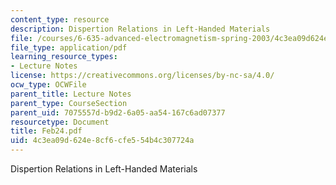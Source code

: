 ```yaml
---
content_type: resource
description: Dispertion Relations in Left-Handed Materials
file: /courses/6-635-advanced-electromagnetism-spring-2003/4c3ea09d624e8cf6cfe554b4c307724a_Feb24.pdf
file_type: application/pdf
learning_resource_types:
- Lecture Notes
license: https://creativecommons.org/licenses/by-nc-sa/4.0/
ocw_type: OCWFile
parent_title: Lecture Notes
parent_type: CourseSection
parent_uid: 7075557d-b9d2-6a05-aa54-167c6ad07377
resourcetype: Document
title: Feb24.pdf
uid: 4c3ea09d-624e-8cf6-cfe5-54b4c307724a
---
```

Dispertion Relations in Left-Handed Materials